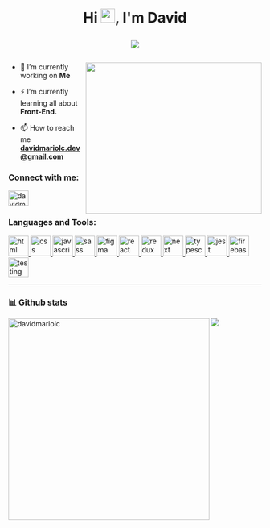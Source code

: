 <h1 align="center">
Hi <img src="https://media.giphy.com/media/hvRJCLFzcasrR4ia7z/giphy.gif" width="28">, I'm David
<p>
  <img
       align="center"
     src="https://readme-typing-svg.herokuapp.com?font=Jetbrain+Mono&color=76F78C&lines=A+passionate+frontend+Student;Always+learning+new+things"
     >
</p>
</h1>




<img align="right" src="https://media.giphy.com/media/lJNoBCvQYp7nq/giphy.gif" width="350" height="300" style="object-fit: cover;"/>

- 🔭 I’m currently working on **Me**

-  ⚡ I’m currently learning all about **Front-End.**

- 📫 How to reach me **davidmariolc.dev@gmail.com**



<h3 align="left">Connect with me:</h3>

<p align="left">  

<a href="https://twitter.com/davidmariolc" target="_blank">
  <img align="center" src="https://raw.githubusercontent.com/rahuldkjain/github-profile-readme-generator/master/src/images/icons/Social/twitter.svg" alt="davidmariolc" height="30" width="40" />
  </a>

</p>

<h3 align="left">Languages and Tools:</h3>
<p align="left">
  
  <a href="https://www.w3schools.com/css/" target="_blank">
    <img src="https://portafolio-davidmariolc.vercel.app/_next/image?url=%2F_next%2Fstatic%2Fmedia%2Fhtml.4eceae4f.svg&w=48&q=75" alt="html" width="40" height="40"/> 
  </a>
  <a href="https://www.w3.org/html/" target="_blank"> 
    <img src="https://portafolio-davidmariolc.vercel.app/_next/image?url=%2F_next%2Fstatic%2Fmedia%2Fcss.1db180c3.svg&w=48&q=75" alt="css" width="40" height="40"/> 
  </a>
   <a href="https://git-scm.com/" target="_blank">
    <img src="https://portafolio-davidmariolc.vercel.app/_next/image?url=%2F_next%2Fstatic%2Fmedia%2Fjavascript.e00c672d.svg&w=48&q=75" alt="javascript" width="40" height="40"/> 
  </a> 
  <a href="https://developer.mozilla.org/en-US/docs/Web/JavaScript" target="_blank">
    <img src="https://portafolio-davidmariolc.vercel.app/_next/image?url=%2F_next%2Fstatic%2Fmedia%2Fsass.99374969.svg&w=48&q=75" alt="sass" width="40" height="40"/>
  </a> 
 
  <a href="https://www.figma.com/" target="_blank"> 
    <img src="https://portafolio-davidmariolc.vercel.app/_next/image?url=%2F_next%2Fstatic%2Fmedia%2Ffigma.dfc56bcd.svg&w=32&q=75" alt="figma" width="40" height="40"/> 
  </a>
 <a href="https://sass-lang.com" target="_blank">
   <img src="https://portafolio-davidmariolc.vercel.app/_next/image?url=%2F_next%2Fstatic%2Fmedia%2Freact.539f3c4f.svg&w=48&q=75" alt="react" width="40" height="40"/> 
 </a>
   <a href="https://sass-lang.com" target="_blank">
   <img src="https://portafolio-davidmariolc.vercel.app/_next/image?url=%2F_next%2Fstatic%2Fmedia%2Fredux.3c537963.svg&w=48&q=75" alt="redux" width="40" height="40"/> 
 </a>
   </a>
   <a href="https://sass-lang.com" target="_blank">
   <img src="https://portafolio-davidmariolc.vercel.app/_next/image?url=%2F_next%2Fstatic%2Fmedia%2Fnext.066f40e5.svg&w=48&q=75" alt="next" width="40" height="40"/> 
 </a>
    <a href="https://sass-lang.com" target="_blank">
   <img src="https://portafolio-davidmariolc.vercel.app/_next/image?url=%2F_next%2Fstatic%2Fmedia%2Ftypescript.d143316a.svg&w=48&q=75" alt="typescript" width="40" height="40"/> 
 </a>
    <a href="https://sass-lang.com" target="_blank">
   <img src="https://portafolio-davidmariolc.vercel.app/_next/image?url=%2F_next%2Fstatic%2Fmedia%2Fjest.6aea5032.svg&w=48&q=75" alt="jest" width="40" height="40"/> 
 </a>
 <a href="https://sass-lang.com" target="_blank">
   <img src="https://portafolio-davidmariolc.vercel.app/_next/image?url=%2F_next%2Fstatic%2Fmedia%2Ffirebase.91f53171.svg&w=48&q=75" alt="firebase" width="40" height="40"/> 
 </a>
  <a href="https://sass-lang.com" target="_blank">
   <img src="https://portafolio-davidmariolc.vercel.app/_next/image?url=%2F_next%2Fstatic%2Fmedia%2Ftesting.5e1bb858.svg&w=48&q=75" alt="testing" width="40" height="40"/> 
 </a>
</p>


<hr> 
<h3 >📊 Github stats</h3>
<!-- <br/> -->
<img align="left"  src="https://github-readme-stats.vercel.app/api?username=davidmariolc&show_icons=true&locale=en&theme=react&hide_border=true&bg_color=1d1f21&title_color=ffffff&icon_color=2bbc8a" alt="davidmariolc"  width="400px"/>   
<img  src="https://github-readme-stats.vercel.app/api/top-langs/?username=davidmariolc&layout=compact&theme=react&hide_border=true&bg_color=1d1f21&title_color=ffffff&icon_color=2bbc8a" />




